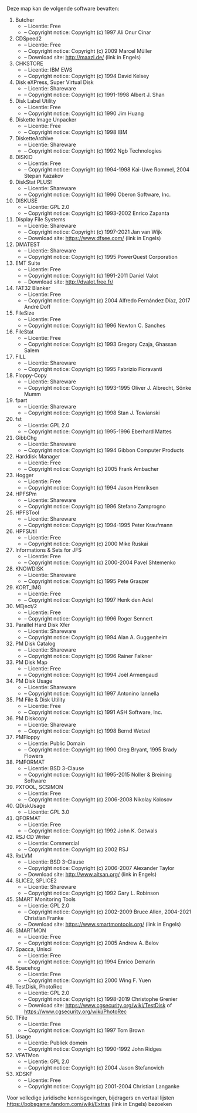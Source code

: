 ﻿Deze map kan de volgende software bevatten:

1. Butcher
   - – Licentie: Free
   - – Copyright notice: Copyright (c) 1997 Ali Onur Cinar
2. CDSpeed2
   - – Licentie: Free
   - – Copyright notice: Copyright (c) 2009 Marcel Müller
   - – Download site: http://maazl.de/ (link in Engels)
3. CHKSTORE
   - – Licentie: IBM EWS
   - – Copyright notice: Copyright (c) 1994 David Kelsey
4. Disk eXPress, Super Virtual Disk
   - – Licentie: Shareware
   - – Copyright notice: Copyright (c) 1991-1998 Albert J. Shan
5. Disk Label Utility
   - – Licentie: Free
   - – Copyright notice: Copyright (c) 1990 Jim Huang
6. Diskette Image Unpacker
   - – Licentie: Free
   - – Copyright notice: Copyright (c) 1998 IBM
7. DisketteArchive
   - – Licentie: Shareware
   - – Copyright notice: Copyright (c) 1992 Ngb Technologies
8. DISKIO
   - – Licentie: Free
   - – Copyright notice: Copyright (c) 1994-1998 Kai-Uwe Rommel, 2004 Stepan Kazakov
9. DiskStat PLUS!
   - – Licentie: Shareware
   - – Copyright notice: Copyright (c) 1996 Oberon Software, Inc.
10. DISKUSE
    - – Licentie: GPL 2.0
    - – Copyright notice: Copyright (c) 1993-2002 Enrico Zapanta
11. Display File Systems
    - – Licentie: Shareware
    - – Copyright notice: Copyright (c) 1997-2021 Jan van Wijk
    - – Download site: https://www.dfsee.com/ (link in Engels)
12. DMATEST
    - – Licentie: Shareware
    - – Copyright notice: Copyright (c) 1995 PowerQuest Corporation
13. EMT Suite
    - – Licentie: Free
    - – Copyright notice: Copyright (c) 1991-2011 Daniel Valot
    - – Download site: http://dvalot.free.fr/
14. FAT32 Blanker
    - – Licentie: Free
    - – Copyright notice: Copyright (c) 2004 Alfredo Fernández Díaz, 2017 André Doff
15. FileSize
    - – Licentie: Free
    - – Copyright notice: Copyright (c) 1996 Newton C. Sanches
16. FileStat
    - – Licentie: Free
    - – Copyright notice: Copyright (c) 1993 Gregory Czaja, Ghassan Salem
17. FILL
    - – Licentie: Shareware
    - – Copyright notice: Copyright (c) 1995 Fabrizio Fioravanti
18. Floppy-Copy
    - – Licentie: Shareware
    - – Copyright notice: Copyright (c) 1993-1995 Oliver J. Albrecht, Sönke Mumm
19. fpart
    - – Licentie: Shareware
    - – Copyright notice: Copyright (c) 1998 Stan J. Towianski
20. fst
    - – Licentie: GPL 2.0
    - – Copyright notice: Copyright (c) 1995-1996 Eberhard Mattes
21. GibbChg
    - – Licentie: Shareware
    - – Copyright notice: Copyright (c) 1994 Gibbon Computer Products
22. Harddisk Manager
    - – Licentie: Free
    - – Copyright notice: Copyright (c) 2005 Frank Ambacher
23. Hogger
    - – Licentie: Free
    - – Copyright notice: Copyright (c) 1994 Jason Henriksen
24. HPFSPm
    - – Licentie: Shareware
    - – Copyright notice: Copyright (c) 1996 Stefano Zamprogno
25. HPFSTool
    - – Licentie: Shareware
    - – Copyright notice: Copyright (c) 1994-1995 Peter Kraufmann
26. HPFSUtil
    - – Licentie: Free
    - – Copyright notice: Copyright (c) 2000 Mike Ruskai
27. Informations & Sets for JFS
    - – Licentie: Free
    - – Copyright notice: Copyright (c) 2000-2004 Pavel Shtemenko
28. KNOWDISK
    - – Licentie: Shareware
    - – Copyright notice: Copyright (c) 1995 Pete Graszer
29. KORT_IMG
    - – Licentie: Free
    - – Copyright notice: Copyright (c) 1997 Henk den Adel
30. MEject/2
    - – Licentie: Free
    - – Copyright notice: Copyright (c) 1996 Roger Sennert
31. Parallel Hard Disk Xfer
    - – Licentie: Shareware
    - – Copyright notice: Copyright (c) 1994 Alan A. Guggenheim
32. PM Disk Catalog
    - – Licentie: Shareware
    - – Copyright notice: Copyright (c) 1996 Rainer Falkner
33. PM Disk Map
    - – Licentie: Free
    - – Copyright notice: Copyright (c) 1994 Joël Armengaud
34. PM Disk Usage
    - – Licentie: Shareware
    - – Copyright notice: Copyright (c) 1997 Antonino Iannella
35. PM File & Disk Utility
    - – Licentie: Free
    - – Copyright notice: Copyright (c) 1991 ASH Software, Inc.
36. PM Diskcopy
    - – Licentie: Shareware
    - – Copyright notice: Copyright (c) 1998 Bernd Wetzel
37. PMFloppy
    - – Licentie: Public Domain
    - – Copyright notice: Copyright (c) 1990 Greg Bryant, 1995 Brady Flowers
38. PMFORMAT
    - – Licentie: BSD 3-Clause
    - – Copyright notice: Copyright (c) 1995-2015 Noller & Breining Software
39. PXTOOL, SCSIMON
    - – Licentie: Free
    - – Copyright notice: Copyright (c) 2006-2008 Nikolay Kolosov
40. QDiskUsage
    - – Licentie: GPL 3.0
41. QFORMAT
    - – Licentie: Free
    - – Copyright notice: Copyright (c) 1992 John K. Gotwals
42. RSJ CD Writer
    - – Licentie: Commercial
    - – Copyright notice: Copyright (c) 2002 RSJ
43. RxLVM
    - – Licentie: BSD 3-Clause
    - – Copyright notice: Copyright (c) 2006-2007 Alexander Taylor
    - – Download site: http://www.altsan.org/ (link in Engels)
44. SLICE2, SPLICE2
    - – Licentie: Shareware
    - – Copyright notice: Copyright (c) 1992 Gary L. Robinson
45. SMART Monitoring Tools
    - – Licentie: GPL 2.0
    - – Copyright notice: Copyright (c) 2002-2009 Bruce Allen, 2004-2021 Christian Franke
    - – Download site: https://www.smartmontools.org/ (link in Engels)
46. SMARTMON
    - – Licentie: Free
    - – Copyright notice: Copyright (c) 2005 Andrew A. Belov
47. Spacca, Unisci
    - – Licentie: Free
    - – Copyright notice: Copyright (c) 1994 Enrico Demarin
48. Spacehog
    - – Licentie: Free
    - – Copyright notice: Copyright (c) 2000 Wing F. Yuen
49. TestDisk, PhotoRec
    - – Licentie: GPL 2.0
    - – Copyright notice: Copyright (c) 1998-2019 Christophe Grenier
    - – Download site: https://www.cgsecurity.org/wiki/TestDisk of https://www.cgsecurity.org/wiki/PhotoRec
50. TFile
    - – Licentie: Free
    - – Copyright notice: Copyright (c) 1997 Tom Brown
51. Usage
    - – Licentie: Publiek domein
    - – Copyright notice: Copyright (c) 1990-1992 John Ridges
52. VFATMon
    - – Licentie: GPL 2.0
    - – Copyright notice: Copyright (c) 2004 Jason Stefanovich
53. XDSKF
    - – Licentie: Free
    - – Copyright notice: Copyright (c) 2001-2004 Christian Langanke

Voor volledige juridische kennisgevingen, bijdragers en vertaal lijsten https://bobsgame.fandom.com/wiki/Extras (link in Engels) bezoeken
